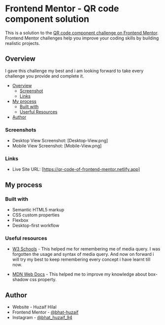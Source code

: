 # Frontend Mentor - QR code component solution

This is a solution to the [QR code component challenge on Frontend Mentor](https://www.frontendmentor.io/challenges/qr-code-component-iux_sIO_H). Frontend Mentor challenges help you improve your coding skills by building realistic projects. 

## Overview
I gave this challenge my best and i am looking forward to take every challenge you provide and complete it.

- [Overview](#overview)
  - [Screenshot](#screenshot)
  - [Links](#links)
- [My process](#my-process)
  - [Built with](#built-with)
  - [Userful Resources](#useful-resources)
- [Author](#author)

### Screenshots
- Desktop View Screenshot: [Desktop-View.png]
- Mobile View Screenshot: [Mobile-View.png]


### Links
- Live Site URL: [https://qr-code-of-frontend-mentor.netlify.app]


## My process
### Built with
- Semantic HTML5 markup
- CSS custom properties
- Flexbox
- Desktop-first workflow

### Useful resources
- [W3 Schools](https://www.w3schools.com/css/css_rwd_mediaqueries.asp) - This helped me for remembering me of media query. I was forgotten the usage and syntax of media query. And now on forward i will try my best to keep remembering every concept i have learnt till now.

- [MDN Web Docs](https://developer.mozilla.org/en-US/docs/Web/CSS/box-shadow#formal_syntax) - This helped me to improve my knowledge about box-shadow css property.

## Author
- Website - Huzaif Hilal
- Frontend Mentor - [@bhat-huzaif](https://www.frontendmentor.io/profile/bhat-huzaif)
- Instagram - [@bhat_huzaif_94](https://www.instagram.com/bhat_huzaif_94)
